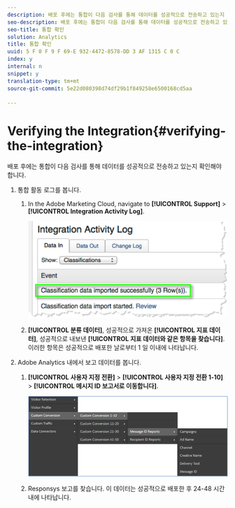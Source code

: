 ```yaml
---
description: 배포 후에는 통합이 다음 검사를 통해 데이터를 성공적으로 전송하고 있는지 확인해야 합니다.
seo-description: 배포 후에는 통합이 다음 검사를 통해 데이터를 성공적으로 전송하고 있는지 확인해야 합니다.
seo-title: 통합 확인
solution: Analytics
title: 통합 확인
uuid: 5 F 0 F 9 F 69-E 932-4472-8578-DD 3 AF 1315 C 0 C
index: y
internal: n
snippet: y
translation-type: tm+mt
source-git-commit: 5e22d080398d74df29b1f849258e6500168cd5aa

---
```



# Verifying the Integration{#verifying-the-integration}

배포 후에는 통합이 다음 검사를 통해 데이터를 성공적으로 전송하고 있는지 확인해야 합니다.

1. 통합 활동 로그를 봅니다.
   1. In the Adobe Marketing Cloud, navigate to **[!UICONTROL Support]** &gt; **[!UICONTROL Integration Activity Log]**.

      ![](assets/integration_activity_log.png)

   1. **[!UICONTROL 분류 데이터]**, 성공적으로 가져온 **[!UICONTROL 지표 데이터]**, 성공적으로 내보낸 **[!UICONTROL 지표 데이터와 같은 항목을 찾습니다]**. 이러한 항목은 성공적으로 배포한 날로부터 1 일 이내에 나타납니다.
1. Adobe Analytics 내에서 보고 데이터를 봅니다.
   1. **[!UICONTROL 사용자 지정 전환]** &gt; **[!UICONTROL 사용자 지정 전환 1-10]** &gt; **[!UICONTROL 메시지 ID 보고서로 이동합니다]**.

      ![](assets/reporting.png)

   1. Responsys 보고를 찾습니다. 이 데이터는 성공적으로 배포한 후 24-48 시간 내에 나타납니다.
